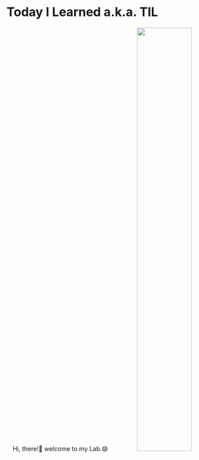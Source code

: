 # Today I Learned a.k.a. TIL

<div align="center">
  Hi, there!👋 welcome to my Lab.😄
   
   <img src="https://user-images.githubusercontent.com/87082855/146528178-f12911c6-2ad3-424f-a242-2e8c939540f8.gif" width="50%" height="50%"/>

</div>
